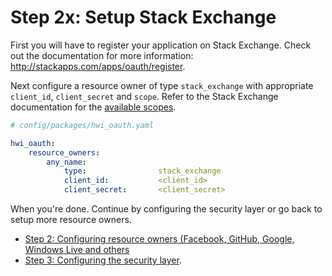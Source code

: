 Step 2x: Setup Stack Exchange
=============================
First you will have to register your application on Stack Exchange. Check out the
documentation for more information: http://stackapps.com/apps/oauth/register.

Next configure a resource owner of type `stack_exchange` with appropriate
`client_id`, `client_secret` and `scope`. Refer to the Stack Exchange documentation
for the [available scopes](https://api.stackexchange.com/docs/authentication#scope).

```yaml
# config/packages/hwi_oauth.yaml

hwi_oauth:
    resource_owners:
        any_name:
            type:                stack_exchange
            client_id:           <client_id>
            client_secret:       <client_secret>
```

When you're done. Continue by configuring the security layer or go back to
setup more resource owners.

- [Step 2: Configuring resource owners (Facebook, GitHub, Google, Windows Live and others](../2-configuring_resource_owners.md)
- [Step 3: Configuring the security layer](../3-configuring_the_security_layer.md).
